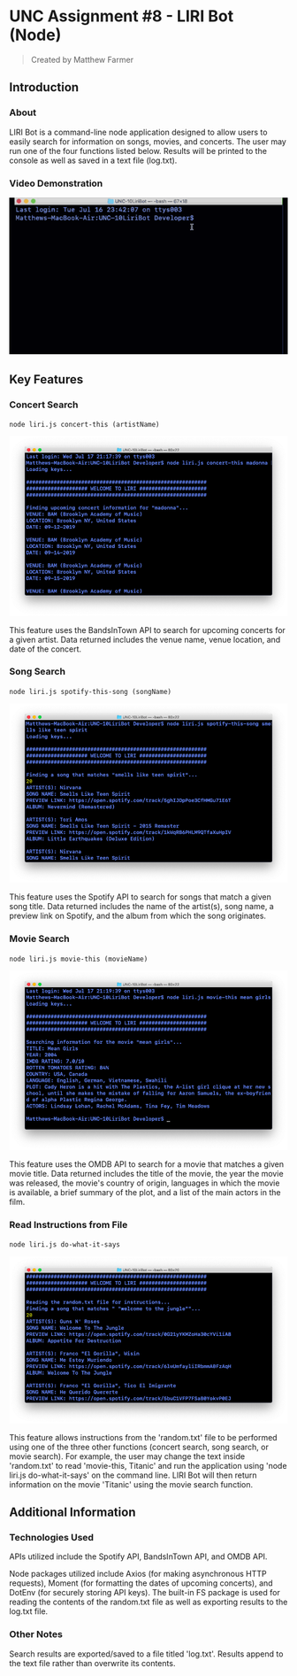 # **UNC Assignment #8 - LIRI Bot (Node)**
> Created by Matthew Farmer

## Introduction 

### About
LIRI Bot is a command-line node application designed to allow users to easily search for information on songs, movies, and concerts. The user may run one of the four functions listed below. Results will be printed to the console as well as saved in a text file (log.txt).

### Video Demonstration
![gif](/Screenshots/liriBot.gif)

## Key Features

### Concert Search
`node liri.js concert-this (artistName)`

![concert](/Screenshots/concert.png)

This feature uses the BandsInTown API to search for upcoming concerts for a given artist. Data returned includes the venue name, venue location, and date of the concert.

### Song Search
`node liri.js spotify-this-song (songName)`

![song](/Screenshots/song.png)

This feature uses the Spotify API to search for songs that match a given song title. Data returned includes the name of the artist(s), song name, a preview link on Spotify, and the album from which the song originates.

### Movie Search
`node liri.js movie-this (movieName)`

![movie](/Screenshots/movie.png)

This feature uses the OMDB API to search for a movie that matches a given movie title. Data returned includes the title of the movie, the year the movie was released, the movie's country of origin, languages in which the movie is available, a brief summary of the plot, and a list of the main actors in the film.

### Read Instructions from File
`node liri.js do-what-it-says`

![do-what-it-says](/Screenshots/dowhatitsays.png)

This feature allows instructions from the 'random.txt' file to be performed using one of the three other functions (concert search, song search, or movie search). For example, the user may change the text inside 'random.txt' to read 'movie-this, Titanic' and run the application using 'node liri.js do-what-it-says' on the command line. LIRI Bot will then return information on the movie 'Titanic' using the movie search function.

## Additional Information

### Technologies Used

APIs utilized include the Spotify API, BandsInTown API, and OMDB API.

Node packages utilized include Axios (for making asynchronous HTTP requests), Moment (for formatting the dates of upcoming concerts), and DotEnv (for securely storing API keys). The built-in FS package is used for reading the contents of the random.txt file as well as exporting results to the log.txt file.

### Other Notes

Search results are exported/saved to a file titled 'log.txt'. Results append to the text file rather than overwrite its contents.
